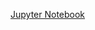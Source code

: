 [Jupyter Notebook](https://drive.google.com/file/d/19howZEkyXPNAs-Vds4etYpM8XcXaFWhL/view?usp=sharing)
